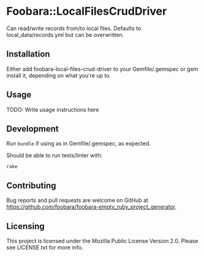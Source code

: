 # Foobara::LocalFilesCrudDriver

Can read/write records from/to local files. Defaults to local_data/records.yml but can be overwritten.

## Installation

Either add foobara-local-files-crud-driver to your Gemfile/.gemspec or gem install it, depending on what you're up to.

## Usage

TODO: Write usage instructions here

## Development

Run ```bundle``` if using as in Gemfile/.gemspec, as expected.

Should be able to run tests/linter with:

```
rake
```

## Contributing

Bug reports and pull requests are welcome on GitHub
at https://github.com/foobara/foobara-empty_ruby_project_generator.

## Licensing

This project is licensed under the Mozilla Public License Version 2.0. Please see LICENSE.txt for more info.
